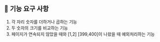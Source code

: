 ## 🚀 기능 요구 사항

1. 각 자리 숫자를 더하거나 곱하는 기능
2. 두 숫자의 크기를 비교하는 기능
3. 페이지가 연속되지 않았을 때와 [1,2] [399,400]이 나왔을 때 예외처리하는 기능
